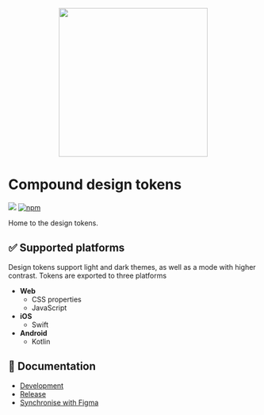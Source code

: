 <p align="center"><img src="https://element.io/images/logo-ele-secondary.svg" width="300" /></p>

# Compound design tokens

[![](https://img.shields.io/github/license/vector-im/compound)](https://github.com/vector-im/compound/blob/main/LICENSE)
[![npm](https://img.shields.io/npm/v/@vector-im/compound-design-tokens)](https://www.npmjs.com/package/@vector-im/compound-design-tokens)

Home to the design tokens.

## ✅ Supported platforms

Design tokens support light and dark themes, as well as a mode with higher contrast.
Tokens are exported to three platforms

- **Web**
  - CSS properties
  - JavaScript
- **iOS**
  - Swift
- **Android**
  - Kotlin

## 📗 Documentation

- [Development](./docs/development.md)
- [Release](./docs/release.md)
- [Synchronise with Figma](./docs/sync-tokens.md)
